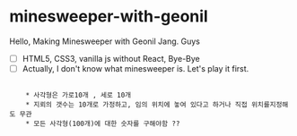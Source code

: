 # minesweeper-with-geonil
Hello, Making Minesweeper with Geonil Jang. Guys

- [ ] HTML5, CSS3, vanilla js without React, Bye-Bye  
- [ ] Actually, I don't know what minesweeper is. Let's play it first.
<pre>
<code>
    * 사각형은 가로10개 , 세로 10개
    * 지뢰의 갯수는 10개로 가정하고, 임의 위치에 놓여 있다고 하거나 직접 위치를지정해도 무관
    * 모든 사각형(100개)에 대한 숫자를 구해야함 ??
</code>
</pre>